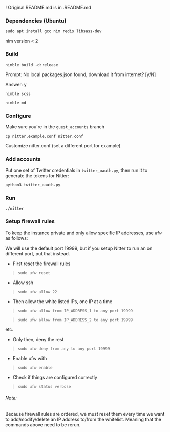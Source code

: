 ! Original README.md is in .README.md


### Dependencies (Ubuntu)

`sudo apt install gcc nim redis libsass-dev`

nim version < 2


### Build

`nimble build -d:release`

Prompt: No local packages.json found, download it from internet? [y/N]

Answer: y

`nimble scss`

`nimble md`


### Configure

Make sure you're in the `guest_accounts` branch

`cp nitter.example.conf nitter.conf`

Customize nitter.conf (set a different port for example)


### Add accounts

Put one set of Twitter credentials in `twitter_oauth.py`, then run it to generate the tokens for Nitter:

`python3 twitter_oauth.py`


### Run
`./nitter`


### Setup firewall rules

To keep the instance private and only allow specific IP addresses, use `ufw` as follows:

We will use the default port 19999, but if you setup Nitter to run an on different port, put that instead.


- First reset the firewall rules 

> `sudo ufw reset`


- Allow ssh 

> `sudo ufw allow 22`


- Then allow the white listed IPs, one IP at a time

> `sudo ufw allow from IP_ADDRESS_1 to any port 19999`

> `sudo ufw allow from IP_ADDRESS_2 to any port 19999`

etc.


- Only then, deny the rest

> `sudo ufw deny from any to any port 19999`


- Enable ufw with

> `sudo ufw enable`


- Check if things are configured correctly

> `sudo ufw status verbose`


###### Note:

Because firewall rules are ordered, we must reset them every time we want to add/modify/delete an IP address to/from the whitelist.
Meaning that the commands above need to be rerun.

